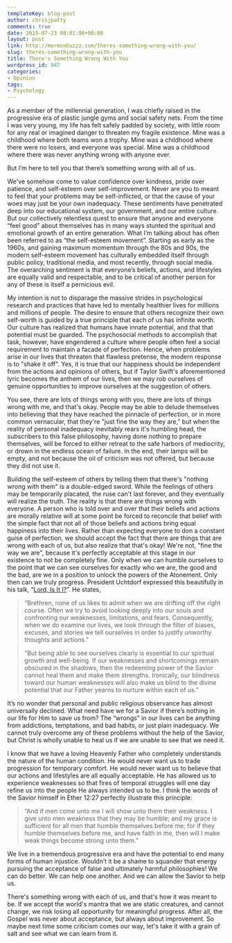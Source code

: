 ```yaml
---
templateKey: blog-post
author: chrisjpatty
comments: true
date: 2015-07-23 08:01:00+00:00
layout: post
link: http://mormonbuzzz.com/theres-something-wrong-with-you/
slug: theres-something-wrong-with-you
title: There's Something Wrong With You
wordpress_id: 947
categories:
- Opinion
tags:
- Psychology
---
```


As a member of the millennial generation, I was chiefly raised in the progressive era of plastic jungle gyms and social safety nets. From the time I was very young, my life has felt safely padded by society, with little room for any real or imagined danger to threaten my fragile existence. Mine was a childhood where both teams won a trophy. Mine was a childhood where there were no losers, and everyone was special. Mine was a childhood where there was never anything wrong with anyone ever.

But I’m here to tell you that there’s something wrong with all of us.

We've somehow come to value confidence over kindness, pride over patience, and self-esteem over self-improvement. Never are you to meant to feel that your problems may be self-inflicted, or that the cause of your woes may just be your own inadequacy. These sentiments have penetrated deep into our educational system, our government, and our entire culture. But our collectively relentless quest to ensure that anyone and everyone “feel good” about themselves has in many ways stunted the spiritual and emotional growth of an entire generation. What I’m talking about has often been referred to as “the self-esteem movement”. Starting as early as the 1960s, and gaining maximum momentum through the 80s and 90s, the modern self-esteem movement has culturally embedded itself through public policy, traditional media, and most recently, through social media. The overarching sentiment is that everyone’s beliefs, actions, and lifestyles are equally valid and respectable, and to be critical of another person for any of these is itself a pernicious evil.

My intention is not to disparage the massive strides in psychological research and practices that have led to mentally healthier lives for millions and millions of people. The desire to ensure that others recognize their own self-worth is guided by a true principle that each of us has infinite worth. Our culture has realized that humans have innate potential, and that that potential must be guarded. The psychosocial methods to accomplish that task, however, have engendered a culture where people often feel a social requirement to maintain a facade of perfection. Hence, when problems arise in our lives that threaten that flawless pretense, the modern response is to "shake it off". Yes, it is true that our happiness should be independent from the actions and opinions of others, but if Taylor Swift's aforementioned lyric becomes the anthem of our lives, then we may rob ourselves of genuine opportunities to improve ourselves at the suggestion of others.

You see, there are lots of things wrong with you, there are lots of things wrong with me, and that's okay. People may be able to delude themselves into believing that they have reached the pinnacle of perfection, or in more common vernacular, that they're "just fine the way they are,” but when the reality of personal inadequacy inevitably rears it's humbling head, the subscribers to this false philosophy, having done nothing to prepare themselves, will be forced to either retreat to the safe harbors of mediocrity, or drown in the endless ocean of failure. In the end, their lamps will be empty, and not because the oil of criticism was not offered, but because they did not use it.

Building the self-esteem of others by telling them that there's "nothing wrong with them" is a double-edged sword. While the feelings of others may be temporarily placated, the ruse can't last forever, and they eventually will realize the truth. The reality is that there are things wrong with everyone. A person who is told over and over that their beliefs and actions are morally relative will at some point be forced to reconcile that belief with the simple fact that not all of those beliefs and actions bring equal happiness into their lives. Rather than expecting everyone to don a constant guise of perfection, we should accept the fact that there are things that are wrong with each of us, but also realize that that's okay! We're not, "fine the way we are", because it's perfectly acceptable at this stage in our existence to not be completely fine. Only when we can humble ourselves to the point that we can see ourselves for exactly who we are, the good and the bad, are we in a position to unlock the powers of the Atonement. Only then can we truly progress. President Uchtdorf expressed this beautifully in his talk, “[Lord, Is It I?](https://www.lds.org/general-conference/2014/10/lord-is-it-i?lang=eng)”. He states,


<blockquote>“Brethren, none of us likes to admit when we are drifting off the right course. Often we try to avoid looking deeply into our souls and confronting our weaknesses, limitations, and fears. Consequently, when we do examine our lives, we look through the filter of biases, excuses, and stories we tell ourselves in order to justify unworthy thoughts and actions.”



“But being able to see ourselves clearly is essential to our spiritual growth and well-being. If our weaknesses and shortcomings remain obscured in the shadows, then the redeeming power of the Savior cannot heal them and make them strengths. Ironically, our blindness toward our human weaknesses will also make us blind to the divine potential that our Father yearns to nurture within each of us.”</blockquote>




It’s no wonder that personal and public religious observance has almost universally declined. What need have we for a Savior if there’s nothing in our life for Him to save us from? The “wrongs” in our lives can be anything from addictions, temptations, and bad habits, or just plain inadequacy. We cannot truly overcome any of these problems without the help of the Savior, but Christ is wholly unable to heal us if we are unable to see that we need it.

I know that we have a loving Heavenly Father who completely understands the nature of the human condition. He would never want us to trade progression for temporary comfort. He would never want us to believe that our actions and lifestyles are all equally acceptable. He has allowed us to experience weaknesses so that fires of temporal struggles will one day refine us into the people He always intended us to be. I think the words of the Savior himself in Ether 12:27 perfectly illustrate this principle:


<blockquote>“And if men come unto me I will show unto them their weakness. I give unto men weakness that they may be humble; and my grace is sufficient for all men that humble themselves before me; for if they humble themselves before me, and have faith in me, then will I make weak things become strong unto them.”</blockquote>


We live in a tremendous progressive era and have the potential to end many forms of human injustice. Wouldn’t it be a shame to squander that energy pursuing the acceptance of false and ultimately harmful philosophies! We can do better. We can help one another. And we can allow the Savior to help us.

There's something wrong with each of us, and that's how it was meant to be. If we accept the world's mantra that we are static creatures, and cannot change, we risk losing all opportunity for meaningful progress. After all, the Gospel was never about acceptance, but always about improvement. So maybe next time some criticism comes our way, let's take it with a grain of salt and see what we can learn from it.
